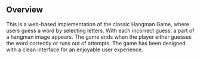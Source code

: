 ## Overview

This is a web-based implementation of the classic Hangman Game, where users guess a word by selecting letters. With each incorrect guess, a part of a hangman image appears. The game ends when the player either guesses the word correctly or runs out of attempts. The game has been designed with a clean interface for an enjoyable user experience.
